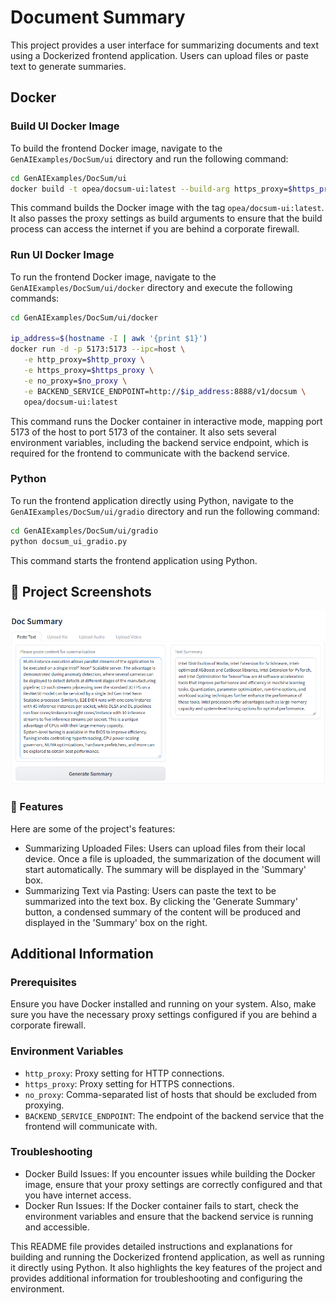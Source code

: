 # Document Summary

This project provides a user interface for summarizing documents and text using a Dockerized frontend application. Users can upload files or paste text to generate summaries.

## Docker

### Build UI Docker Image

To build the frontend Docker image, navigate to the `GenAIExamples/DocSum/ui` directory and run the following command:

```bash
cd GenAIExamples/DocSum/ui
docker build -t opea/docsum-ui:latest --build-arg https_proxy=$https_proxy --build-arg http_proxy=$http_proxy -f docker/Dockerfile.gradio .
```

This command builds the Docker image with the tag `opea/docsum-ui:latest`. It also passes the proxy settings as build arguments to ensure that the build process can access the internet if you are behind a corporate firewall.

### Run UI Docker Image

To run the frontend Docker image, navigate to the `GenAIExamples/DocSum/ui/docker` directory and execute the following commands:

```bash
cd GenAIExamples/DocSum/ui/docker

ip_address=$(hostname -I | awk '{print $1}')
docker run -d -p 5173:5173 --ipc=host \
   -e http_proxy=$http_proxy \
   -e https_proxy=$https_proxy \
   -e no_proxy=$no_proxy \
   -e BACKEND_SERVICE_ENDPOINT=http://$ip_address:8888/v1/docsum \
   opea/docsum-ui:latest
```

This command runs the Docker container in interactive mode, mapping port 5173 of the host to port 5173 of the container. It also sets several environment variables, including the backend service endpoint, which is required for the frontend to communicate with the backend service.

### Python

To run the frontend application directly using Python, navigate to the `GenAIExamples/DocSum/ui/gradio` directory and run the following command:

```bash
cd GenAIExamples/DocSum/ui/gradio
python docsum_ui_gradio.py
```

This command starts the frontend application using Python.

## 📸 Project Screenshots

![project-screenshot](../../assets/img/docSum_ui_gradio_text.png)

### 🧐 Features

Here are some of the project's features:

- Summarizing Uploaded Files: Users can upload files from their local device. Once a file is uploaded, the summarization of the document will start automatically. The summary will be displayed in the 'Summary' box.
- Summarizing Text via Pasting: Users can paste the text to be summarized into the text box. By clicking the 'Generate Summary' button, a condensed summary of the content will be produced and displayed in the 'Summary' box on the right.

## Additional Information

### Prerequisites

Ensure you have Docker installed and running on your system. Also, make sure you have the necessary proxy settings configured if you are behind a corporate firewall.

### Environment Variables

- `http_proxy`: Proxy setting for HTTP connections.
- `https_proxy`: Proxy setting for HTTPS connections.
- `no_proxy`: Comma-separated list of hosts that should be excluded from proxying.
- `BACKEND_SERVICE_ENDPOINT`: The endpoint of the backend service that the frontend will communicate with.

### Troubleshooting

- Docker Build Issues: If you encounter issues while building the Docker image, ensure that your proxy settings are correctly configured and that you have internet access.
- Docker Run Issues: If the Docker container fails to start, check the environment variables and ensure that the backend service is running and accessible.

This README file provides detailed instructions and explanations for building and running the Dockerized frontend application, as well as running it directly using Python. It also highlights the key features of the project and provides additional information for troubleshooting and configuring the environment.
